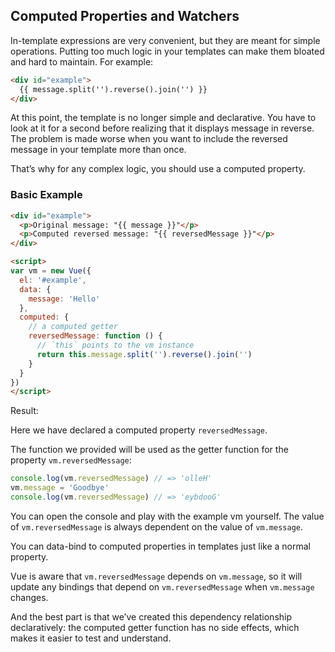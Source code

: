 ## Computed Properties and Watchers

In-template expressions are very convenient, but they are meant for simple operations. Putting too much logic in your templates can make them bloated and hard to maintain. For example:

```html
<div id="example">
  {{ message.split('').reverse().join('') }}
</div>
```

At this point, the template is no longer simple and declarative. You have to look at it for a second before realizing that it displays message in reverse. The problem is made worse when you want to include the reversed message in your template more than once.

That’s why for any complex logic, you should use a computed property.

### Basic Example

```html
<div id="example">
  <p>Original message: "{{ message }}"</p>
  <p>Computed reversed message: "{{ reversedMessage }}"</p>
</div>

<script>
var vm = new Vue({
  el: '#example',
  data: {
    message: 'Hello'
  },
  computed: {
    // a computed getter
    reversedMessage: function () {
      // `this` points to the vm instance
      return this.message.split('').reverse().join('')
    }
  }
})
</script>
```

Result:



Here we have declared a computed property `reversedMessage`. 

The function we provided will be used as the getter function for the property `vm.reversedMessage`:

```js
console.log(vm.reversedMessage) // => 'olleH'
vm.message = 'Goodbye'
console.log(vm.reversedMessage) // => 'eybdooG'
```

You can open the console and play with the example vm yourself. The value of `vm.reversedMessage` is always dependent on the value of `vm.message`.

You can data-bind to computed properties in templates just like a normal property.

Vue is aware that `vm.reversedMessage` depends on `vm.message`, so it will update any bindings that depend on `vm.reversedMessage` when `vm.message` changes. 

And the best part is that we’ve created this dependency relationship declaratively: the computed getter function has no side effects, which makes it easier to test and understand.